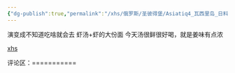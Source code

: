 ```yaml
---
{"dg-publish":true,"permalink":"/xhs/俄罗斯/圣彼得堡/Asiatiq4_瓦西里岛_日料/","tags":["rednote","圣彼得堡"],"updated":"2025-03-30T20:38:42.619+08:00"}
---
```


 

演变成不知道吃啥就会去
虾汤+虾的大份面
今天汤很鲜很好喝，就是姜味有点浓

[xhs](https://www.xiaohongshu.com/explore/64f608e00000000013036c71?xsec_token=ABdLWaBZcLU910YAmoWNoqKlePxm3ICV3-5pKTasE65bE=&xsec_source=pc_user)

评论区：===========

